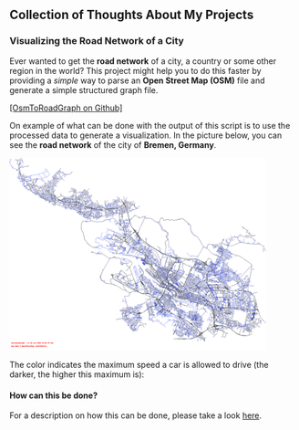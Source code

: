 ## Collection of Thoughts About My Projects

### Visualizing the Road Network of a City

Ever wanted to get the **road network** of a city, a country or some other region in the world?
This project might help you to do this faster by providing a *simple* way to parse an **Open Street Map (OSM)** file and generate a simple structured graph file.

[[OsmToRoadGraph on Github]](https://github.com/AndGem/OsmToRoadGraph)

On example of what can be done with the output of this script is to use the processed data to generate a visualization. In the picture below, you can see the **road network** of the city of **Bremen, Germany**.

<img src="https://raw.githubusercontent.com/AndGem/andgem.github.io/master/assets/bremen.png" width="450">

The color indicates the maximum speed a car is allowed to drive (the darker, the higher this maximum is):

#### How can this be done?

For a description on how this can be done, please take a look [here](https://github.com/AndGem/OsmToRoadGraph/tree/master/examples/pycgr-to-png).
